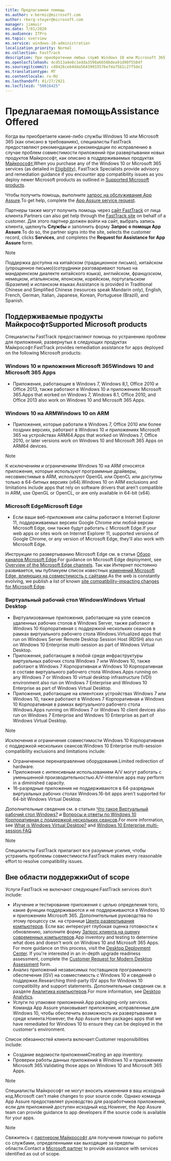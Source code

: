 ```yaml
---
title: Предлагаемая помощь
ms.author: v-bermic@microsoft.com
author: rberg-steyer@microsoft.com
manager: jimmuir
ms.date: 7/01/2020
ms.audience: ITPro
ms.topic: overview
ms.service: windows-10-administration
localization_priority: Normal
ms.collection: FastTrack
description: При приобретении любых служб Windows 10 или Microsoft 365 специалисты FastTrack предоставляют советы и рекомендации по устранению проблем при развертывании Windows 10 и приложений Microsoft 365, а также по своевременному обновлению без дополнительной платы (при наличии соответствующей подписки).
ms.openlocfilehash: 4cd513a4e0c1edda3598a6650bdea91d90f5584f
ms.sourcegitcommit: cd8426ce64dda56439933576e7da75b1c27f5de1
ms.translationtype: MT
ms.contentlocale: ru-RU
ms.lasthandoff: 01/27/2021
ms.locfileid: "50016425"
---
```

# <a name="assistance-offered"></a><span data-ttu-id="35ab7-103">Предлагаемая помощь</span><span class="sxs-lookup"><span data-stu-id="35ab7-103">Assistance Offered</span></span>  

<span data-ttu-id="35ab7-104">Когда вы приобретаете какие-либо службы Windows 10 или [](eligibility.md)Microsoft 365 (как описано в требованиях), специалисты FastTrack предоставляют рекомендации и рекомендации по исправлению в случае проблем совместимости приложений при развертывании новых продуктов Майкрософт, как описано в поддерживаемых продуктах [Майкрософт.](#supported-microsoft-products)</span><span class="sxs-lookup"><span data-stu-id="35ab7-104">When you purchase any of the Windows 10 or Microsoft 365 services (as detailed in [Eligibility](eligibility.md)), FastTrack Specialists provide advisory and remediation guidance if you encounter app compatibility issues as you deploy newer Microsoft products as outlined in [Supported Microsoft products](#supported-microsoft-products).</span></span>

<span data-ttu-id="35ab7-105">Чтобы получить помощь, выполните [запрос на обслуживание App Assure](https://go.microsoft.com/fwlink/?linkid=2022721).</span><span class="sxs-lookup"><span data-stu-id="35ab7-105">To get help, complete the [App Assure service request](https://go.microsoft.com/fwlink/?linkid=2022721).</span></span>

<span data-ttu-id="35ab7-106">Партнеры также могут получить помощь через [сайт FastTrack](https://go.microsoft.com/fwlink/?linkid=780698) от лица клиента.</span><span class="sxs-lookup"><span data-stu-id="35ab7-106">Partners can also get help through the [FastTrack site](https://go.microsoft.com/fwlink/?linkid=780698) on behalf of a customer.</span></span> <span data-ttu-id="35ab7-107">Для этого партнер должен войти на сайт, выбрать запись клиента, щелкнуть **Службы** и заполнить форму **Запрос о помощи App Assure**.</span><span class="sxs-lookup"><span data-stu-id="35ab7-107">To do so, the partner signs into the site, selects the customer record, clicks **Services**, and completes the **Request for Assistance for App Assure** form.</span></span>

> [!NOTE]
> <span data-ttu-id="35ab7-108">Поддержка доступна на китайском (традиционное письмо), китайском (упрощенное письмо)(сотрудники разговаривают только на мандаринском диалекте китайского языка), английском, французском, немецком, итальянском, японском, корейском, португальском (Бразилия) и испанском языках.</span><span class="sxs-lookup"><span data-stu-id="35ab7-108">Assistance is provided in Traditional Chinese and Simplified Chinese (resources speak Mandarin only), English, French, German, Italian, Japanese, Korean, Portuguese (Brazil), and Spanish.</span></span> 

## <a name="supported-microsoft-products"></a><span data-ttu-id="35ab7-109">Поддерживаемые продукты Майкрософт</span><span class="sxs-lookup"><span data-stu-id="35ab7-109">Supported Microsoft products</span></span>

<span data-ttu-id="35ab7-110">Специалисты FastTrack предоставляют помощь по устранению проблем для приложений, развернутых в следующих продуктах Майкрософт:</span><span class="sxs-lookup"><span data-stu-id="35ab7-110">FastTrack provides remediation assistance for apps deployed on the following Microsoft products:</span></span>

### <a name="windows-10-and-microsoft-365-apps"></a><span data-ttu-id="35ab7-111">Windows 10 и приложения Microsoft 365</span><span class="sxs-lookup"><span data-stu-id="35ab7-111">Windows 10 and Microsoft 365 Apps</span></span>

- <span data-ttu-id="35ab7-112">Приложения, работающие в Windows 7, Windows 8,1, Office 2010 и Office 2013, также работают в Windows 10 и приложениях Microsoft 365.</span><span class="sxs-lookup"><span data-stu-id="35ab7-112">Apps that worked on Windows 7, Windows 8.1, Office 2010, and Office 2013 also work on Windows 10 and Microsoft 365 Apps.</span></span>

### <a name="windows-10-on-arm"></a><span data-ttu-id="35ab7-113">Windows 10 на ARM</span><span class="sxs-lookup"><span data-stu-id="35ab7-113">Windows 10 on ARM</span></span>

- <span data-ttu-id="35ab7-114">Приложения, которые работали в Windows 7, Office 2010 или более поздних версиях, работают в Windows 10 и приложениях Microsoft 365 на устройствах ARM64.</span><span class="sxs-lookup"><span data-stu-id="35ab7-114">Apps that worked on Windows 7, Office 2010, or later versions  work on Windows 10 and Microsoft 365 Apps on ARM64 devices.</span></span>

> [!NOTE]
> <span data-ttu-id="35ab7-115">К исключениям и ограничениям Windows 10 на ARM относятся приложения, которые используют программные драйверы, несовместимые в ARM, используют OpenGL или OpenCL или доступны только в 64-битных версиях (x64).</span><span class="sxs-lookup"><span data-stu-id="35ab7-115">Windows 10 on ARM exclusions and limitations include apps that rely on software drivers that aren’t compatible in ARM, use OpenGL or OpenCL, or are only available in 64-bit (x64).</span></span>

### <a name="microsoft-edge"></a><span data-ttu-id="35ab7-116">Microsoft Edge</span><span class="sxs-lookup"><span data-stu-id="35ab7-116">Microsoft Edge</span></span>

- <span data-ttu-id="35ab7-117">Если ваши веб-приложения или сайты работают в Internet Explorer 11, поддерживаемых версиях Google Chrome или любой версии Microsoft Edge, они также будут работать с Microsoft Edge.</span><span class="sxs-lookup"><span data-stu-id="35ab7-117">If your web apps or sites work on Internet Explorer 11, supported versions of Google Chrome, or any version of Microsoft Edge, they'll also work with Microsoft Edge.</span></span>

<span data-ttu-id="35ab7-118">Инструкции по развертыванию Microsoft Edge см. в статье [Обзор каналов Microsoft Edge](https://docs.microsoft.com/DeployEdge/microsoft-edge-channels).</span><span class="sxs-lookup"><span data-stu-id="35ab7-118">For guidance on Microsoft Edge deployment, see [Overview of the Microsoft Edge channels](https://docs.microsoft.com/DeployEdge/microsoft-edge-channels).</span></span> <span data-ttu-id="35ab7-119">Так как Интернет постоянно развивается, мы публикуем список известных [изменений Microsoft Edge, влияющих на совместимость с сайтами](https://docs.microsoft.com/microsoft-edge/web-platform/site-impacting-changes).</span><span class="sxs-lookup"><span data-stu-id="35ab7-119">As the web is constantly evolving, we publish a list of known [site compatibility-impacting changes for Microsoft Edge](https://docs.microsoft.com/microsoft-edge/web-platform/site-impacting-changes).</span></span>

### <a name="windows-virtual-desktop"></a><span data-ttu-id="35ab7-120">Виртуальный рабочий стол Windows</span><span class="sxs-lookup"><span data-stu-id="35ab7-120">Windows Virtual Desktop</span></span>

- <span data-ttu-id="35ab7-121">Виртуализованные приложения, работающие на узле сеансов удаленных рабочих столов в Windows Server, также работают в Windows 10 Корпоративная с поддержкой нескольких сеансов в рамках виртуального рабочего стола Windows.</span><span class="sxs-lookup"><span data-stu-id="35ab7-121">Virtualized apps that run on Windows Server Remote Desktop Session Host (RDSH) also run on Windows 10 Enterprise multi-session as part of Windows Virtual Desktop.</span></span>
- <span data-ttu-id="35ab7-122">Приложения, работающие в любой среде инфраструктуры виртуальных рабочих стола Windows 7 или Windows 10, также работают в Windows 7 Корпоративная и Windows 10 Корпоративная в составе виртуального рабочего стола Windows.</span><span class="sxs-lookup"><span data-stu-id="35ab7-122">Apps running on any Windows 7 or Windows 10 virtual desktop infrastructure (VDI) environment also run on Windows 7 Enterprise and Windows 10 Enterprise as part of Windows Virtual Desktop.</span></span>
- <span data-ttu-id="35ab7-123">Приложения, работающие на клиентских устройствах Windows 7 или Windows 10, также работают в Windows 7 Корпоративная и Windows 10 Корпоративная в рамках виртуального рабочего стола Windows.</span><span class="sxs-lookup"><span data-stu-id="35ab7-123">Apps running on Windows 7 or Windows 10 client devices also run on Windows 7 Enterprise and Windows 10 Enterprise as part of Windows Virtual Desktop.</span></span>

> [!NOTE]
> <span data-ttu-id="35ab7-124">Исключения и ограничения совместимости Windows 10 Корпоративная с поддержкой нескольких сеансов:</span><span class="sxs-lookup"><span data-stu-id="35ab7-124">Windows 10 Enterprise multi-session compatibility exclusions and limitations include:</span></span> 
> - <span data-ttu-id="35ab7-125">Ограниченное перенаправление оборудования.</span><span class="sxs-lookup"><span data-stu-id="35ab7-125">Limited redirection of hardware.</span></span>
> - <span data-ttu-id="35ab7-126">Приложения с интенсивным использованием A/V могут работать с уменьшенной производительностью.</span><span class="sxs-lookup"><span data-stu-id="35ab7-126">A/V-intensive apps may perform in a diminished capacity.</span></span>
> - <span data-ttu-id="35ab7-127">16-разрядные приложения не поддерживаются в 64-разрядных виртуальных рабочих столах Windows.</span><span class="sxs-lookup"><span data-stu-id="35ab7-127">16-bit apps aren't supported for 64-bit Windows Virtual Desktop.</span></span>

<span data-ttu-id="35ab7-128">Дополнительные сведения см. в статьях [Что такое Виртуальный рабочий стол Windows?](https://docs.microsoft.com/azure/virtual-desktop/overview) и [Вопросы и ответы по Windows 10 Корпоративная с поддержкой нескольких сеансов](https://docs.microsoft.com/azure/virtual-desktop/windows-10-multisession-faq).</span><span class="sxs-lookup"><span data-stu-id="35ab7-128">For more information, see [What is Windows Virtual Desktop?](https://docs.microsoft.com/azure/virtual-desktop/overview) and [Windows 10 Enterprise multi-session FAQ](https://docs.microsoft.com/azure/virtual-desktop/windows-10-multisession-faq).</span></span>

> [!NOTE]
> <span data-ttu-id="35ab7-129">Специалисты FastTrack прилагают все разумные усилия, чтобы устранить проблемы совместимости.</span><span class="sxs-lookup"><span data-stu-id="35ab7-129">FastTrack makes every reasonable effort to resolve compatibility issues.</span></span> 

## <a name="out-of-scope"></a><span data-ttu-id="35ab7-130">Вне области поддержки</span><span class="sxs-lookup"><span data-stu-id="35ab7-130">Out of scope</span></span>

<span data-ttu-id="35ab7-131">Услуги FastTrack не включают следующее:</span><span class="sxs-lookup"><span data-stu-id="35ab7-131">FastTrack services don't include:</span></span>
- <span data-ttu-id="35ab7-p103">Изучение и тестирование приложения с целью определения того, какие функции поддерживаются и не поддерживаются в Windows 10 и приложениях Microsoft 365. Дополнительные руководства по этому процессу см. на странице [Центр развертывания компьютеров](https://go.microsoft.com/fwlink/?linkid=2080140). Если вас интересует глубокая оценка готовности к обновлению, заполните форму [Запрос клиента на оценку современных компьютеров](https://go.microsoft.com/fwlink/?linkid=2053818).</span><span class="sxs-lookup"><span data-stu-id="35ab7-p103">App inventory and testing to determine what does and doesn't work on Windows 10 and Microsoft 365 Apps. For more guidance on this process, visit the [Desktop Deployment Center](https://go.microsoft.com/fwlink/?linkid=2080140). If you're interested in an in-depth upgrade readiness assessment, complete the [Customer Request for Modern Desktop Assessment](https://go.microsoft.com/fwlink/?linkid=2053818) form.</span></span>
- <span data-ttu-id="35ab7-135">Анализ приложений независимых поставщиков программного обеспечения (ISV) на совместимость с Windows 10 и сведений о поддержке.</span><span class="sxs-lookup"><span data-stu-id="35ab7-135">Researching third-party ISV apps for Windows 10 compatibility and support statements.</span></span> <span data-ttu-id="35ab7-136">Дополнительные сведения см. в разделе [Аналитика компьютеров](https://docs.microsoft.com/sccm/desktop-analytics/overview).</span><span class="sxs-lookup"><span data-stu-id="35ab7-136">For more information, see [Desktop Analytics](https://docs.microsoft.com/sccm/desktop-analytics/overview).</span></span>
- <span data-ttu-id="35ab7-137">Услуги по упаковке приложений.</span><span class="sxs-lookup"><span data-stu-id="35ab7-137">App packaging-only services.</span></span> <span data-ttu-id="35ab7-138">Команда App Assure упаковывает приложения, исправленные для Windows 10, чтобы обеспечить возможность их развертывания в среде клиента.</span><span class="sxs-lookup"><span data-stu-id="35ab7-138">However, the App Assure team packages apps that we have remediated for Windows 10 to ensure they can be deployed in the customer's environment.</span></span>

<span data-ttu-id="35ab7-139">Список обязанностей клиента включает:</span><span class="sxs-lookup"><span data-stu-id="35ab7-139">Customer responsibilities include:</span></span>
- <span data-ttu-id="35ab7-140">Создание ведомости приложения</span><span class="sxs-lookup"><span data-stu-id="35ab7-140">Creating an app inventory.</span></span>
- <span data-ttu-id="35ab7-141">Проверки работы данных приложений в Windows 10 и приложениях Microsoft 365.</span><span class="sxs-lookup"><span data-stu-id="35ab7-141">Validating those apps on Windows 10 and Microsoft 365 Apps.</span></span>

> [!NOTE]
> <span data-ttu-id="35ab7-142">Специалисты Майкрософт не могут вносить изменения в ваш исходный код.</span><span class="sxs-lookup"><span data-stu-id="35ab7-142">Microsoft can't make changes to your source code.</span></span> <span data-ttu-id="35ab7-143">Однако команда App Assure предоставляет руководство для разработчиков приложений, если для приложений доступен исходный код.</span><span class="sxs-lookup"><span data-stu-id="35ab7-143">However, the App Assure team can provide guidance to app developers if the source code is available for your apps.</span></span>

> [!NOTE]
> <span data-ttu-id="35ab7-144">Свяжитесь с [партнером Майкрософт](https://go.microsoft.com/fwlink/?linkid=2080150) для получения помощи по работе со службами, определенными как выходящие за пределы области.</span><span class="sxs-lookup"><span data-stu-id="35ab7-144">Contact a [Microsoft partner](https://go.microsoft.com/fwlink/?linkid=2080150) to provide assistance with services identified as out of scope.</span></span>


